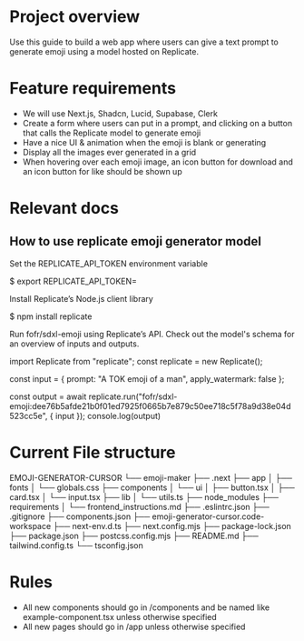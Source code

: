# Project overview
Use this guide to build a web app where users can give a text prompt to generate emoji using a model hosted on Replicate.

# Feature requirements
- We will use Next.js, Shadcn, Lucid, Supabase, Clerk
- Create a form where users can put in a prompt, and clicking on a button that calls the Replicate model to generate emoji
- Have a nice UI & animation when the emoji is blank or generating
- Display all the images ever generated in a grid
- When hovering over each emoji image, an icon button for download and an icon button for like should be shown up

# Relevant docs
## How to use replicate emoji generator model
Set the REPLICATE_API_TOKEN environment variable

$ export REPLICATE_API_TOKEN=<paste-your-token-here>

Install Replicate’s Node.js client library

$ npm install replicate

Run fofr/sdxl-emoji using Replicate’s API. Check out the model's schema for an overview of inputs and outputs.

import Replicate from "replicate";
const replicate = new Replicate();

const input = {
    prompt: "A TOK emoji of a man",
    apply_watermark: false
};

const output = await replicate.run("fofr/sdxl-emoji:dee76b5afde21b0f01ed7925f0665b7e879c50ee718c5f78a9d38e04d523cc5e", { input });
console.log(output)

# Current File structure
EMOJI-GENERATOR-CURSOR
└── emoji-maker
    ├── .next
    ├── app
    │   ├── fonts
    │   └── globals.css
    ├── components
    │   └── ui
    │       ├── button.tsx
    │       ├── card.tsx
    │       └── input.tsx
    ├── lib
    │   └── utils.ts
    ├── node_modules
    ├── requirements
    │   └── frontend_instructions.md
    ├── .eslintrc.json
    ├── .gitignore
    ├── components.json
    ├── emoji-generator-cursor.code-workspace
    ├── next-env.d.ts
    ├── next.config.mjs
    ├── package-lock.json
    ├── package.json
    ├── postcss.config.mjs
    ├── README.md
    ├── tailwind.config.ts
    └── tsconfig.json

# Rules
- All new components should go in /components and be named like example-component.tsx unless otherwise specified
- All new pages should go in /app unless otherwise specified
